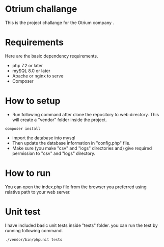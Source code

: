 # Otrium challange

This is the project challange for the Otrium company .

# Requirements

Here are the basic dependency requirements.
- php 7.2 or later
- mySQL 8.0 or later
- Apache or nginx to serve
- Composer


# How to setup

- Run following command after clone the repository to web directory. This will create a "vendor" folder inside the project.
```
composer install 
```

- import the database into mysql
- Then update the database information in "config.php" file.
- Make sure (you make "csv" and "logs" directories and) give required permission to "csv" and "logs" directory.

# How to run 

You can open the index.php file from the browser you preferred using relative path to your web server.

# Unit test

I have included basic unit tests inside "tests" folder. you can run the test by running following command.
```
./vendor/bin/phpunit tests
```